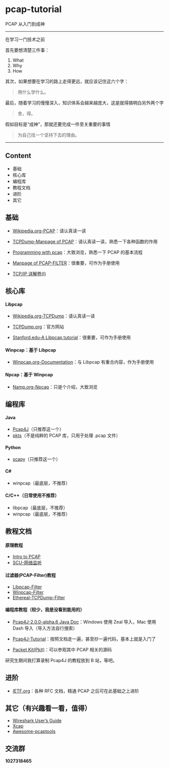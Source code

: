 # pcap-tutorial

PCAP 从入门到成神

---

在学习一门技术之前

首先要想清楚三件事：

1. What
2. Why
3. How

其次，如果想要在学习的路上走得更远，就应该记住这六个字：

> 用什么学什么。

最后，随着学习的慢慢深入，知识体系会越来越庞大，这是就得搞明白另外两个字

> 舍，得。

假如目标是“成神”，那就还要完成一件至关重要的事情

> 为自己找一个坚持下去的理由。

---

## Content

- 基础
- 核心库
- 编程库
- 教程文档
- 进阶
- 其它

## 基础

- [Wikipedia.org-PCAP](https://en.wikipedia.org/wiki/Pcap)：请认真读一读

- [TCPDump-Manpage of PCAP](https://www.tcpdump.org/manpages/pcap.3pcap.html)：请认真读一读，熟悉一下各种函数的作用

- [Programming with pcap](https://www.tcpdump.org/pcap.html)：大致浏览，熟悉一下 PCAP 的基本流程

- [Manpage of PCAP-FILTER](https://www.tcpdump.org/manpages/pcap-filter.7.html)：很重要，可作为手册使用
- [TCP/IP 详解卷(Ⅰ)](https://www.kancloud.cn/lifei6671/tcp-ip/139758)

## 核心库

#### Libpcap

- [Wikipedia.org-TCPDump](https://zh.wikipedia.org/wiki/Tcpdump)：请认真读一读

- [TCPDump.org](https://www.tcpdump.org/)：官方网站

- [Stanford.edu-A Libpcap tutorial](http://yuba.stanford.edu/~casado/pcap/section1.html)：很重要，可作为手册使用

#### Winpcap：基于 Libpcap

- [Winpcap.org-Documentation](https://www.winpcap.org/docs/docs_412/html/main.html)：与 Libpcap 有重合内容，作为手册使用

#### Npcap：基于 Winpcap

- [Namp.org-Npcap](https://nmap.org/npcap/)：只是个介绍，大致浏览

## 编程库

#### Java

- [Pcap4J](https://www.pcap4j.org/)（只推荐这一个）
- [pkts](https://github.com/aboutsip/pkts)（不是纯粹的 PCAP 库，只用于处理 .pcap 文件）

#### Python

- [scapy](https://github.com/secdev/scapy)（只推荐这一个）

#### C#

- winpcap（最底层，不推荐）

#### C/C++（日常使用不推荐）

- libpcap（最底层，不推荐）
- winpcap（最底层，不推荐）

## 教程文档

#### 原理教程

- [Intro to PCAP](./doc/intro-to-pcap-public-release.pdf)
- [SCU-网络监听](./doc/scu-ppt.pdf)

#### 过滤器(PCAP-Filter)教程

- [Libpcap-Filter](https://www.tcpdump.org/manpages/pcap-filter.7.html)
- [Winpcap-Filter](https://www.winpcap.org/docs/docs_412/html/group__wpcap__tut5.html)
- [Ethereal-TCPDump-Filter](./doc/ethereal-tcpdump.pdf)

#### 编程库教程（较少，我是没看到能用的）

- [Pcap4J-2.0.0-alpha.6 Java Doc](./res/Pcap4J.v2a6.docset.zip)：Windows 使用 Zeal 导入，Mac 使用 Dash 导入（导入方法自行搜索）

- [Pcap4J-Tutorial](https://github.com/1uvu/pcap4j-tutorial)：按照文档走一遍，甚至抄一遍代码，基本上就是入门了
- [Packet Kit(Pkit)](https://github.com/1uvu/pkit)：可以参观其中 PCAP 相关的源码

研究生期间我打算录制 Pcap4J 的教程放到 B 站，等吧。

## 进阶

- [IETF.org](https://datatracker.ietf.org/)：各种 RFC 文档，精通 PCAP 之后可在此基础之上进阶

## 其它（有兴趣看一看，值得）

- [Wireshark User’s Guide](https://www.wireshark.org/docs/wsug_html_chunked/)
- [Xcap](http://xcap.weebly.com/)
- [Awesome-pcaptools](https://github.com/caesar0301/awesome-pcaptools)

## 交流群

**1027318465**
